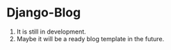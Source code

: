 # Django-Blog

1. It is still in development.
1. Maybe it will be a ready blog template in the future.
